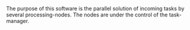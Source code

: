 The purpose of this software is the parallel solution of incoming tasks by several processing-nodes. The nodes are under the control of the task-manager.
